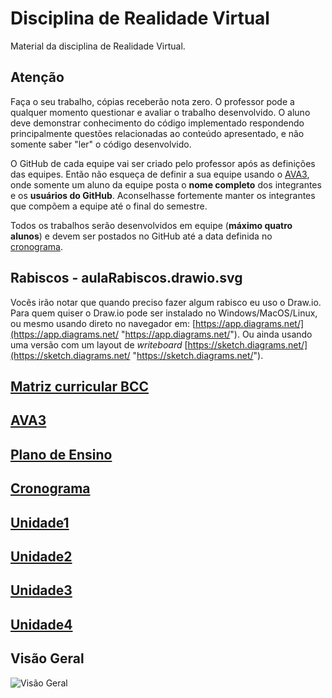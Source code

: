 
[AVA3]: <https://ava3.furb.br/course/view.php?id=36815&section=0> "AVA3"  
[Plano de Ensino]: <https://ava3.furb.br/course/view.php?id=36815&section=1> "Plano de Ensino"  
[Cronograma]: <./cronograma.md> "Cronograma"  

# Disciplina de Realidade Virtual  

Material da disciplina de Realidade Virtual.  

## Atenção  

Faça o seu trabalho, cópias receberão nota zero. O professor pode a qualquer momento questionar e avaliar o trabalho desenvolvido. O aluno deve demonstrar conhecimento do código implementado respondendo principalmente questões relacionadas ao conteúdo apresentado, e não somente saber "ler" o código desenvolvido.  

O GitHub de cada equipe vai ser criado pelo professor após as definições das equipes. Então não esqueça de definir a sua equipe usando o [AVA3], onde somente um aluno da equipe posta o **nome completo** dos integrantes e os **usuários do GitHub**. Aconselhasse fortemente manter os integrantes que compõem a equipe até o final do semestre.  

Todos os trabalhos serão desenvolvidos em equipe (**máximo quatro alunos**) e devem ser postados no GitHub até a data definida no [cronograma](cronograma.md "cronograma").  

## Rabiscos - aulaRabiscos.drawio.svg

Vocês irão notar que quando preciso fazer algum rabisco eu uso o Draw.io. Para quem quiser o Draw.io pode ser instalado no Windows/MacOS/Linux, ou mesmo usando direto no navegador em: [https://app.diagrams.net/](https://app.diagrams.net/ "https://app.diagrams.net/"). Ou ainda usando uma versão com um layout de *writeboard* [https://sketch.diagrams.net/](https://sketch.diagrams.net/ "https://sketch.diagrams.net/").  

## [Matriz curricular BCC](<https://github.com/dalton-reis/dalton-reis/blob/main/_._/matriz_BCC.pdf> "Matriz curricular BCC")  

<!-- 
FIXME: 
trazer material sobre as opções para desenvolver em VR da Meta, Microsoft, etc  

Meta: Horizon Workrooms

Apple Vision Pro: [Vision](https://developer.apple.com/documentation/visionos)  
-->

## [AVA3]

## [Plano de Ensino]  

## [Cronograma]  

## [Unidade1](Unidade1 "Unidade 1")  

## [Unidade2](Unidade2 "Unidade 2")  

## [Unidade3](Unidade3 "Unidade 3")  

## [Unidade4](Unidade4 "Unidade 4")  

## Visão Geral

![Visão Geral](visaoGeral.drawio.svg)  
